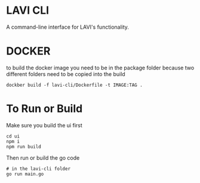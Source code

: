 # LAVI CLI

A command-line interface for LAVI's functionality.

# DOCKER

to build the docker image you need to be in the package folder because two different folders need to be copied into the build
```
dockber build -f lavi-cli/Dockerfile -t IMAGE:TAG .
```

# To Run or Build

Make sure you build the ui first
```
cd ui
npm i
npm run build
```

Then run or build the go code
```
# in the lavi-cli folder
go run main.go
```
